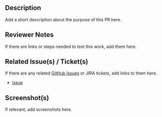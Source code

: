 ## Description
Add a short description about the purpose of this PR here.

## Reviewer Notes
If there are links or steps needed to test this work, add them here.

## Related Issue(s) / Ticket(s)
If there are any related [GitHub Issues](https://github.com/newrelic/developer-website/issues) or JIRA tickets, add links to them here.
* [issue]()

## Screenshot(s)
If relevant, add screenshots here.
